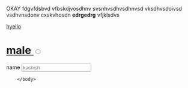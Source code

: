 <!DOCTYPE html>
<html>
    <head>
        <title>hi</title>
        </head>
        <body>

<p> OKAY fdgvfdsbvd vfbskdjvosdhnv svsnhvsdhvsdhnvsd vksdhvsdoivsd vsdhvnsdonv cxskvhosdn <b>edrgedrg</b>  vfjklsdvs  </p>
<a href="https://www.youtube.com/?gl=IN">hyello 


<h1>
    <div>
        <label for="gender-male">male</label>   
        <input type="radio" name="gender-choic" value="choice">   
    </div>                                                                                                                                                                                                                                                                                                                                                                                                                                                                                                                                                                                                                                                                                                                                                                                                                                                                                                                                                                                                                                                                                                                                                                                                                                                                                                                                                                                                                                                                                                                                                                                      </a>
</h1>


<div id="reg-form">
    <form action="" method="">
        <label for="first">name</label>
        <input type="text" name="firsts" placeholder="kashish" >

    
  

        </body>
            
</html>                                                                                                                                                                                                                                                                                                                                                                                                                                                                                                                                                                                                                                                                                                                                                                                                                                                                                                                                                                                                                                                                                                                                                                                                                                                                                                                                                                                                                                                                                                                                                                                                                                                                                                                                                                                                                                                                                                                                                                                                                                                                                                                                                                                                                                                                                                                                                                                                                                                                                                                                                                                                                                                                                                                                                                                                                                                                                                                                                                                                                                                                                                                                                                                                                                                                                                                                                                                                                                                                                                                                                                          
